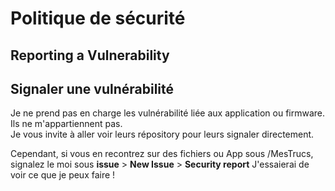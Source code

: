 # Politique de sécurité

## Reporting a Vulnerability
## Signaler une vulnérabilité
Je ne prend pas en charge les vulnérabilité liée aux application ou firmware. Ils ne m'appartiennent pas.<br>
Je vous invite à aller voir leurs répository pour leurs signaler directement.

Cependant, si vous en recontrez sur des fichiers ou App sous /MesTrucs,<br>
signalez le moi sous **issue** > **New Issue** > **Security report** 
J'essaierai de voir ce que je peux faire !
